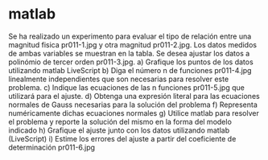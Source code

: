 # matlab
Se ha realizado un experimento para evaluar el tipo de relación entre una magnitud fisica pr011-1.jpg y otra magnitud  pr011-2.jpg. Los datos medidos de ambas variables se muestran en la tabla. Se desea ajustar los datos a polinómio de tercer orden pr011-3.jpg. a) Grafique los puntos de los datos utilizando matlab LiveScript b) Diga el número n de funciones pr011-4.jpg linealmente independientes que son                 necesarias para resolver este problema. c) Indique las ecuaciones de las n funciones pr011-5.jpg que utilizará para el            ajuste. d) Obtenga una expresión literal para las ecuaciones normales de Gauss necesarias para la solución del problema f) Representa numéricamente dichas ecuaciones normales g) Utilice matlab para resolver el problema y reporte la solución del mismo en la forma del modelo indicado h) Grafique el ajuste junto con los datos utilizando matlab (LiveScript) i) Estime los errores del ajuste a partir del coeficiente de determinación pr011-6.jpg
